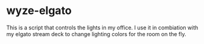# wyze-elgato

This is a script that controls the lights in my office.  I use it in combiation with my elgato stream deck to change lighting colors for the room on the fly.

